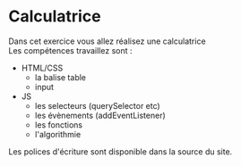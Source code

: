 # Calculatrice

Dans cet exercice vous allez réalisez une calculatrice  
Les compétences travaillez sont :  
- HTML/CSS 
    - la balise table 
    - input 
- JS
    - les selecteurs (querySelector etc)
    - les évènements (addEventListener)
    - les fonctions
    - l'algorithmie

Les polices d'écriture sont disponible dans la source du site.